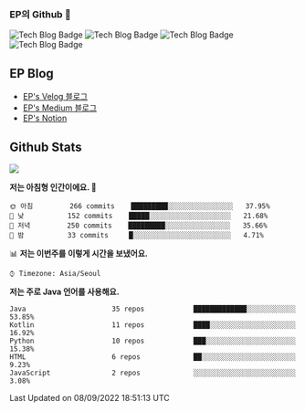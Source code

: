 ### EP의 Github 👋

![Tech Blog Badge](http://img.shields.io/badge/-Java-black?style=flat-square)
![Tech Blog Badge](http://img.shields.io/badge/-Kotlin-purple?style=flat-square)
![Tech Blog Badge](http://img.shields.io/badge/-Spring%20Boot-black?style=flat-square)
![Tech Blog Badge](http://img.shields.io/badge/-JPA-black?style=flat-square)

## EP Blog
- [EP's Velog 블로그](https://velog.io/@eastperson)
- [EP's Medium 블로그](https://medium.com/@eastperson)
- [EP's Notion](https://www.notion.so/75f974cdc87f4e18aabe800f57e8af0b)

## Github Stats  
<div align="left"><img src="https://github-readme-stats.vercel.app/api?username=eastperson&show_icons=true&count_private=true&hide_border=true" align="center" /></div> 

<!--START_SECTION:waka-->
**저는 아침형 인간이에요. 🐤** 

```text
🌞 아침         266 commits    █████████░░░░░░░░░░░░░░░░   37.95% 
🌆 낮　         152 commits    █████░░░░░░░░░░░░░░░░░░░░   21.68% 
🌃 저녁         250 commits    █████████░░░░░░░░░░░░░░░░   35.66% 
🌙 밤　         33 commits     █░░░░░░░░░░░░░░░░░░░░░░░░   4.71%

```


📊 **저는 이번주를 이렇게 시간을 보냈어요.** 

```text
⌚︎ Timezone: Asia/Seoul

```

**저는 주로 Java 언어를 사용해요.** 

```text
Java                     35 repos            █████████████░░░░░░░░░░░░   53.85% 
Kotlin                   11 repos            ████░░░░░░░░░░░░░░░░░░░░░   16.92% 
Python                   10 repos            ███░░░░░░░░░░░░░░░░░░░░░░   15.38% 
HTML                     6 repos             ██░░░░░░░░░░░░░░░░░░░░░░░   9.23% 
JavaScript               2 repos             ░░░░░░░░░░░░░░░░░░░░░░░░░   3.08%

```



 Last Updated on 08/09/2022 18:51:13 UTC
<!--END_SECTION:waka-->
